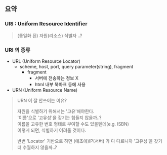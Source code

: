 ## 요약

### URI : Uniform Resource Identifier

> (통일화 된) 자원(리소스) 식별자 ..?

### URI 의 종류

- URL (Uniform Resource Locator)
  - scheme, host, port, query parameter(string), fragment
    - fragment 
      - 서버에 전송하는 정보 X
      - html 내부 북마크 등에 사용 
- URN (Uniform Resource Name)

> URN 이 잘 안쓰이는 이유? <br>
> 
> 자원을 식별하기 위해서는 '고유'해야한다. <br>
> '이름'으로 '고유성'을 갖기는 힘들지 않을까..? <br>
> 이름을 고유한 번호 형태로 부여할 수도 있을텐데(e.g. ISBN) <br>
> 이렇게 되면, 식별하기 어려울 것이다.<br>
> 
>  반변 'Locator' 기반으로 하면 (애초에)IP(서버) 가 다 다르니까 '고유성'을 갖기 더 수월하지 않을까..?

